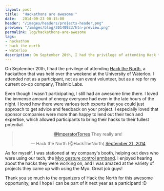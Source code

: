 ```yaml
---
layout: post
title:  "Hackathons are awesome!"
date:   2014-09-23 00:15:00
header: "/images/headers/projects-header.png"
preview: "/images/blog/20140923/htn-preview.png"
permalink: log/hackathons-are-awesome
tags:
- hackathon
- hack the north
- waterloo
description: On September 20th, I had the privilege of attending Hack the North, a hackathon that was held over the weekend at the University of Waterloo.
---
```


On September 20th, I had the privilege of attending <a href="http://hackthenorth.com/">Hack the North</a>, a hackathon that was held over 
the weekend at the University of Waterloo. I attended not as a participant, not as an event volunteer, but as a rep for my 
current co-op company, Thalmic Labs.

Even though I wasn't participating, I still had an awesome time there. I loved the immense amount of energy everyone had even in 
the late hours of the night. I loved how there were various tech experts that you could just approach to get advice and feedback 
on your project. I especially loved that sponsor companies were more than happy to lend out their tech and expertise, which 
allowed participants to bring their hacks to their fullest potential.

<div class="padaround">
    <blockquote class="twitter-tweet" lang="en" align="center"><p><a href="https://twitter.com/ImperatorTorres">@ImperatorTorres</a> They really are!</p>&mdash; Hack the North (@HackTheNorth) <a href="https://twitter.com/HackTheNorth/status/513502093752414208">September 21, 2014</a></blockquote>
    <script async src="//platform.twitter.com/widgets.js" charset="utf-8"></script>
</div>

As for myself, I was stationed at my company's booth, helping out devs who were using our tech, the 
[Myo gesture control armband](https://www.thalmic.com/en/myo/). I enjoyed hearing about the hacks  they were working on, and I 
was amazed at the variety of projects they came up with using the Myo. Great job guys!

Thank you so much to the organizers of Hack the North for this awesome opportunity, and I hope I can be part of it next year as a 
participant! :D